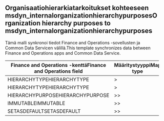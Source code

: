 ## <a name="organization-hierarchy-purposes-to-msdyn_internalorganizationhierarchypurposes"></a><span data-ttu-id="0dd27-101">Organisaatiohierarkiatarkoitukset kohteeseen msdyn_internalorganizationhierarchypurposes</span><span class="sxs-lookup"><span data-stu-id="0dd27-101">Organization hierarchy purposes to msdyn_internalorganizationhierarchypurposes</span></span>

<span data-ttu-id="0dd27-102">Tämä malli synkronoi tiedot Finance and Operations -sovellusten ja Common Data Servicen välillä.</span><span class="sxs-lookup"><span data-stu-id="0dd27-102">This template synchronizes data between Finance and Operations apps and Common Data Service.</span></span>

<span data-ttu-id="0dd27-103">Finance and Operations -kenttä</span><span class="sxs-lookup"><span data-stu-id="0dd27-103">Finance and Operations field</span></span> | <span data-ttu-id="0dd27-104">Määritystyyppi</span><span class="sxs-lookup"><span data-stu-id="0dd27-104">Map type</span></span> | <span data-ttu-id="0dd27-105">Muu Dynamics 365 -kenttä</span><span class="sxs-lookup"><span data-stu-id="0dd27-105">Other Dynamics 365 field</span></span> | <span data-ttu-id="0dd27-106">Oletusarvo</span><span class="sxs-lookup"><span data-stu-id="0dd27-106">Default value</span></span>
---|---|---|---
<span data-ttu-id="0dd27-107">HIERARCHYTYPE</span><span class="sxs-lookup"><span data-stu-id="0dd27-107">HIERARCHYTYPE</span></span> | > | <span data-ttu-id="0dd27-108">msdyn_hierarchypurposetypename</span><span class="sxs-lookup"><span data-stu-id="0dd27-108">msdyn_hierarchypurposetypename</span></span> | 
<span data-ttu-id="0dd27-109">HIERARCHYTYPE</span><span class="sxs-lookup"><span data-stu-id="0dd27-109">HIERARCHYTYPE</span></span> | > | <span data-ttu-id="0dd27-110">msdyn_hierarchytype.msdyn_name</span><span class="sxs-lookup"><span data-stu-id="0dd27-110">msdyn_hierarchytype.msdyn_name</span></span> | 
<span data-ttu-id="0dd27-111">HIERARCHYPURPOSE</span><span class="sxs-lookup"><span data-stu-id="0dd27-111">HIERARCHYPURPOSE</span></span> | >> | <span data-ttu-id="0dd27-112">msdyn_hierarchypurpose</span><span class="sxs-lookup"><span data-stu-id="0dd27-112">msdyn_hierarchypurpose</span></span> | 
<span data-ttu-id="0dd27-113">IMMUTABLE</span><span class="sxs-lookup"><span data-stu-id="0dd27-113">IMMUTABLE</span></span> | >> | <span data-ttu-id="0dd27-114">msdyn_immutable</span><span class="sxs-lookup"><span data-stu-id="0dd27-114">msdyn_immutable</span></span> | 
<span data-ttu-id="0dd27-115">SETASDEFAULT</span><span class="sxs-lookup"><span data-stu-id="0dd27-115">SETASDEFAULT</span></span> | >> | <span data-ttu-id="0dd27-116">msdyn_setasdefault</span><span class="sxs-lookup"><span data-stu-id="0dd27-116">msdyn_setasdefault</span></span> | 
